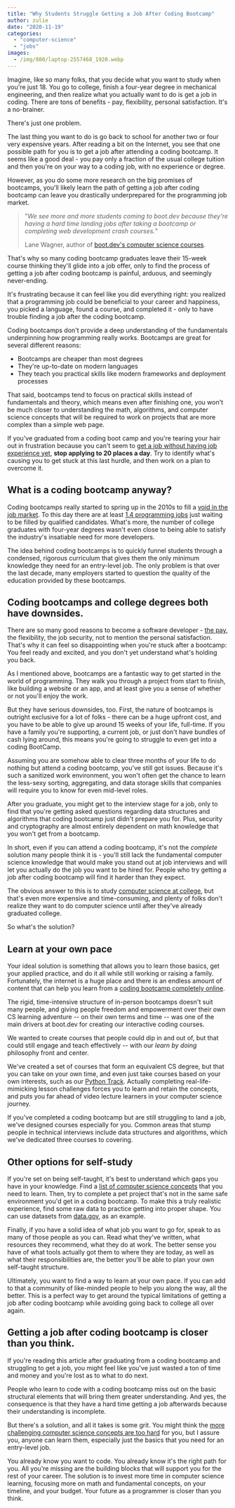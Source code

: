 ```yaml
---
title: "Why Students Struggle Getting a Job After Coding Bootcamp"
author: zulie
date: "2020-11-19"
categories:
  - "computer-science"
  - "jobs"
images:
  - /img/800/laptop-2557468_1920.webp
---
```


Imagine, like so many folks, that you decide what you want to study when you're just 18. You go to college, finish a four-year degree in mechanical engineering, and then realize what you actually want to do is get a job in coding. There are tons of benefits - pay, flexibility, personal satisfaction. It's a no-brainer.

There's just one problem.

The last thing you want to do is go back to school for another two or four very expensive years. After reading a bit on the Internet, you see that one possible path for you is to get a job after attending a coding bootcamp. It seems like a good deal - you pay only a fraction of the usual college tuition and then you're on your way to a coding job, with no experience or degree.

However, as you do some more research on the big promises of bootcamps, you'll likely learn the path of getting a job after coding bootcamp can leave you drastically underprepared for the programming job market.

> "_We see more and more students coming to boot.dev because they're having a hard time landing jobs after taking a bootcamp or completing web development crash courses._"
>
> Lane Wagner, author of [boot.dev's computer science courses](https://www.boot.dev/).

That's why so many coding bootcamp graduates leave their 15-week course thinking they'll glide into a job offer, only to find the process of getting a job after coding bootcamp is painful, arduous, and seemingly never-ending.

It's frustrating because it can feel like you did everything right: you realized that a programming job could be beneficial to your career and happiness, you picked a language, found a course, and completed it - only to have trouble finding a job after the coding bootcamp.

Coding bootcamps don't provide a deep understanding of the fundamentals underpinning how programming really works. Bootcamps are great for several different reasons:

- Bootcamps are cheaper than most degrees
- They're up-to-date on modern languages
- They teach you practical skills like modern frameworks and deployment processes

That said, bootcamps tend to focus on practical skills instead of fundamentals and theory, which means even after finishing one, you won't be much closer to understanding the math, algorithms, and computer science concepts that will be required to work on projects that are more complex than a simple web page.

If you've graduated from a coding boot camp and you're tearing your hair out in frustration because you can't seem to [get a job without having job experience yet](/jobs/get-a-programming-job-with-no-experience/), **stop applying to 20 places a day**. Try to identify what's causing you to get stuck at this last hurdle, and then work on a plan to overcome it.

## What is a coding bootcamp anyway?

Coding bootcamps really started to spring up in the 2010s to fill a [void in the job market](/jobs/whats-the-job-outlook-for-computer-science-students/). To this day there are at least [1.4 programming jobs](https://www.daxx.com/blog/development-trends/software-developer-shortage-us) just waiting to be filled by qualified candidates. What's more, the number of college graduates with four-year degrees wasn't even close to being able to satisfy the industry's insatiable need for more developers.

The idea behind coding bootcamps is to quickly funnel students through a condensed, rigorous curriculum that gives them the only minimum knowledge they need for an entry-level job. The only problem is that over the last decade, many employers started to question the quality of the education provided by these bootcamps.

## Coding bootcamps and college degrees both have downsides.

There are so many good reasons to become a software developer - [the pay](/jobs/how-much-do-software-engineers-make/), the flexibility, the job security, not to mention the personal satisfaction. That's why it can feel so disappointing when you're stuck after a bootcamp: You feel ready and excited, and you don't yet understand what's holding you back.

As I mentioned above, bootcamps are a fantastic way to get started in the world of programming. They walk you through a project from start to finish, like building a website or an app, and at least give you a sense of whether or not you'll enjoy the work.

But they have serious downsides, too. First, the nature of bootcamps is outright exclusive for a lot of folks - there can be a huge upfront cost, and you have to be able to give up around 15 weeks of your life, full-time. If you have a family you're supporting, a current job, or just don't have bundles of cash lying around, this means you're going to struggle to even get into a coding BootCamp.

Assuming you are somehow able to clear three months of your life to do nothing but attend a coding bootcamp, you've still got issues. Because it's such a sanitized work environment, you won't often get the chance to learn the less-sexy sorting, aggregating, and data storage skills that companies will require you to know for even mid-level roles.

After you graduate, you might get to the interview stage for a job, only to find that you're getting asked questions regarding data structures and algorithms that coding bootcamp just didn't prepare you for. Plus, security and cryptography are almost entirely dependent on math knowledge that you won't get from a bootcamp.

In short, even if you can attend a coding bootcamp, it's not the _complete_ solution many people think it is - you'll still lack the fundamental computer science knowledge that would make you stand out at job interviews and will let you actually do the job you want to be hired for. People who try getting a job after coding bootcamp will find it harder than they expect.

The obvious answer to this is to study [computer science at college](/computer-science/compsci-certificate-vs-degree/), but that's even more expensive and time-consuming, and plenty of folks don't realize they want to do computer science until after they've already graduated college.

So what's the solution?

## Learn at your own pace

Your ideal solution is something that allows you to learn those basics, get your applied practice, and do it all while still working or raising a family. Fortunately, the internet is a huge place and there is an endless amount of content that can help you learn from a [coding bootcamp completely online](/education/top-online-bootcamps).

The rigid, time-intensive structure of in-person bootcamps doesn't suit many people, and giving people freedom and empowerment over their own CS learning adventure -- on their own terms and time -- was one of the main drivers at boot.dev for creating our interactive coding courses.

We wanted to create courses that people could dip in and out of, but that could still engage and teach effectively -- with our _learn by doing_ philosophy front and center.

We've created a set of courses that form an equivalent CS degree, but that you can take on your own time, and even just take courses based on your own interests, such as our [Python Track](https://www.boot.dev/courses/learn-code-python). Actually completing real-life-mimicking lesson challenges forces you to learn and retain the concepts, and puts you far ahead of video lecture learners in your computer science journey.

If you've completed a coding bootcamp but are still struggling to land a job, we've designed courses especially for you. Common areas that stump people in technical interviews include data structures and algorithms, which we've dedicated three courses to covering.

## Other options for self-study

If you're set on being self-taught, it's best to understand which gaps you have in your knowledge. Find a [list of computer science concepts](/computer-science/comprehensive-guide-to-learn-computer-science-online/) that you need to learn. Then, try to complete a pet project that's not in the same safe environment you'd get in a coding bootcamp. To make this a truly realistic experience, find some raw data to practice getting into proper shape. You can use datasets from [data.gov](https://catalog.data.gov/dataset), as an example.

Finally, if you have a solid idea of what job you want to go for, speak to as many of those people as you can. Read what they've written, what resources they recommend, what they do at work. The better sense you have of what tools actually got them to where they are today, as well as what their responsibilities are, the better you'll be able to plan your own self-taught structure.

Ultimately, you want to find a way to learn at your own pace. If you can add to that a community of like-minded people to help you along the way, all the better. This is a perfect way to get around the typical limitations of getting a job after coding bootcamp while avoiding going back to college all over again.

## Getting a job after coding bootcamp is closer than you think.

If you're reading this article after graduating from a coding bootcamp and struggling to get a job, you might feel like you've just wasted a ton of time and money and you're lost as to what to do next.

People who learn to code with a coding bootcamp miss out on the basic structural elements that will bring them greater understanding. And yes, the consequence is that they have a hard time getting a job afterwards because their understanding is incomplete.

But there's a solution, and all it takes is some grit. You might think the [more challenging computer science concepts are too hard](/computer-science/is-computer-science-hard/) for you, but I assure you, anyone can learn them, especially just the basics that you need for an entry-level job.

You already know you want to code. You already know it's the right path for you. All you're missing are the building blocks that will support you for the rest of your career. The solution is to invest more time in computer science learning, focusing more on math and fundamental concepts, on your timeline, and your budget. Your future as a programmer is closer than you think.
